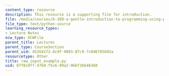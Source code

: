 ```yaml
---
content_type: resource
description: This resource is a supporting file for introduction.
file: /media/courses/6-189-a-gentle-introduction-to-programming-using-python-january-iap-2011/07f8c8ff4769f5c699a296bf36b46368_raw_input_example.py
file_type: text/python-source
learning_resource_types:
- Lecture Notes
ocw_type: OCWFile
parent_title: Lectures
parent_type: CourseSection
parent_uid: 452642f2-dc9f-9093-87c9-7c046705b92a
resourcetype: Other
title: raw_input_example.py
uid: 07f8c8ff-4769-f5c6-99a2-96bf36b46368
---
```

